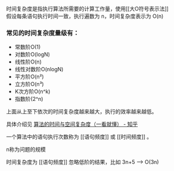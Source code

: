 
 时间复杂度是指执行算法所需要的计算工作量，使用[[大O符号表示法]]  
 假设每条语句执行时间一致，执行遍数为 n，时间复杂度表示为 O(n)

### 常见的时间复杂度量级有：

-   常数阶O(1)
-   对数阶O(logN)
-   线性阶O(n)
-   线性对数阶O(nlogN)
-   平方阶O(n²)
-   立方阶O(n³)
-   K次方阶O(n^k)
-   指数阶(2^n)

上面从上至下依次的时间复杂度越来越大，执行的效率越来越低。

具体介绍见
[算法的时间与空间复杂度（一看就懂） - 知乎](https://zhuanlan.zhihu.com/p/50479555)

一个算法中的语句执行次数称为 [[语句频度]] 或 [[时间频度]] 。

n称为问题的规模

时间复杂度为 [[语句频度]] 忽略低阶的结果，比如 3n+5 ——> O(3n)